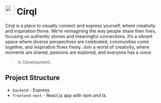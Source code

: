 # <img src="https://github.com/user-attachments/assets/113c5260-3b71-43b6-ba2e-d4b4e97e63e4" alt="" height="30" /> **Cirql**





Cirql is a place to visually connect and express yourself, where creativity and inspiration thrive. We’re reimagining the way people share their lives, focusing on authentic stories and meaningful connections. It’s a vibrant space where diverse perspectives are celebrated, communities come together, and inspiration flows freely. Join a world of creativity, where moments are shared, passions are explored, and everyone has a voice.

> In Development.

## Project Structure

- `backend` - Express.
- `frontend-next` - React.js app with npm and ts.
